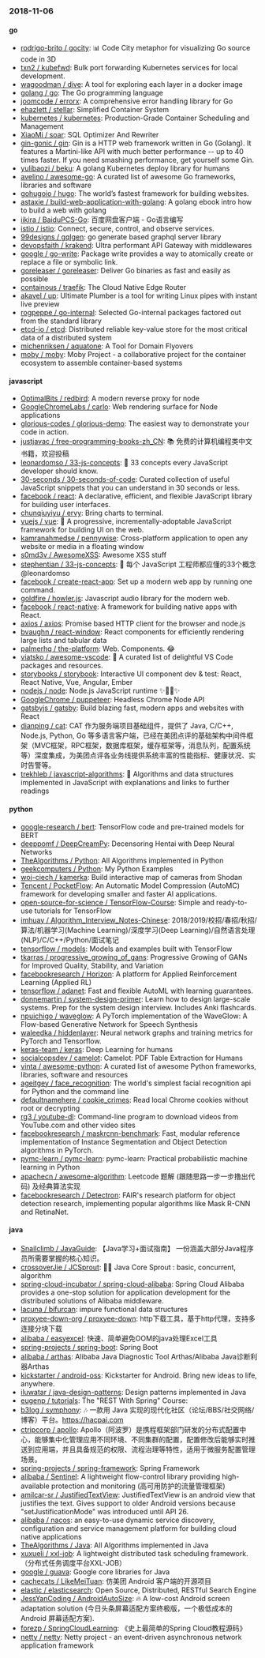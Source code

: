 ### 2018-11-06

#### go
* [rodrigo-brito / gocity](https://github.com/rodrigo-brito/gocity): 📊 Code City metaphor for visualizing Go source code in 3D
* [txn2 / kubefwd](https://github.com/txn2/kubefwd): Bulk port forwarding Kubernetes services for local development.
* [wagoodman / dive](https://github.com/wagoodman/dive): A tool for exploring each layer in a docker image
* [golang / go](https://github.com/golang/go): The Go programming language
* [joomcode / errorx](https://github.com/joomcode/errorx): A comprehensive error handling library for Go
* [ehazlett / stellar](https://github.com/ehazlett/stellar): Simplified Container System
* [kubernetes / kubernetes](https://github.com/kubernetes/kubernetes): Production-Grade Container Scheduling and Management
* [XiaoMi / soar](https://github.com/XiaoMi/soar): SQL Optimizer And Rewriter
* [gin-gonic / gin](https://github.com/gin-gonic/gin): Gin is a HTTP web framework written in Go (Golang). It features a Martini-like API with much better performance -- up to 40 times faster. If you need smashing performance, get yourself some Gin.
* [yulibaozi / beku](https://github.com/yulibaozi/beku): A golang Kubernetes deploy library for humans
* [avelino / awesome-go](https://github.com/avelino/awesome-go): A curated list of awesome Go frameworks, libraries and software
* [gohugoio / hugo](https://github.com/gohugoio/hugo): The world’s fastest framework for building websites.
* [astaxie / build-web-application-with-golang](https://github.com/astaxie/build-web-application-with-golang): A golang ebook intro how to build a web with golang
* [iikira / BaiduPCS-Go](https://github.com/iikira/BaiduPCS-Go): 百度网盘客户端 - Go语言编写
* [istio / istio](https://github.com/istio/istio): Connect, secure, control, and observe services.
* [99designs / gqlgen](https://github.com/99designs/gqlgen): go generate based graphql server library
* [devopsfaith / krakend](https://github.com/devopsfaith/krakend): Ultra performant API Gateway with middlewares
* [google / go-write](https://github.com/google/go-write): Package write provides a way to atomically create or replace a file or symbolic link.
* [goreleaser / goreleaser](https://github.com/goreleaser/goreleaser): Deliver Go binaries as fast and easily as possible
* [containous / traefik](https://github.com/containous/traefik): The Cloud Native Edge Router
* [akavel / up](https://github.com/akavel/up): Ultimate Plumber is a tool for writing Linux pipes with instant live preview
* [rogpeppe / go-internal](https://github.com/rogpeppe/go-internal): Selected Go-internal packages factored out from the standard library
* [etcd-io / etcd](https://github.com/etcd-io/etcd): Distributed reliable key-value store for the most critical data of a distributed system
* [michenriksen / aquatone](https://github.com/michenriksen/aquatone): A Tool for Domain Flyovers
* [moby / moby](https://github.com/moby/moby): Moby Project - a collaborative project for the container ecosystem to assemble container-based systems

#### javascript
* [OptimalBits / redbird](https://github.com/OptimalBits/redbird): A modern reverse proxy for node
* [GoogleChromeLabs / carlo](https://github.com/GoogleChromeLabs/carlo): Web rendering surface for Node applications
* [glorious-codes / glorious-demo](https://github.com/glorious-codes/glorious-demo): The easiest way to demonstrate your code in action.
* [justjavac / free-programming-books-zh_CN](https://github.com/justjavac/free-programming-books-zh_CN): 📚 免费的计算机编程类中文书籍，欢迎投稿
* [leonardomso / 33-js-concepts](https://github.com/leonardomso/33-js-concepts): 📜 33 concepts every JavaScript developer should know.
* [30-seconds / 30-seconds-of-code](https://github.com/30-seconds/30-seconds-of-code): Curated collection of useful JavaScript snippets that you can understand in 30 seconds or less.
* [facebook / react](https://github.com/facebook/react): A declarative, efficient, and flexible JavaScript library for building user interfaces.
* [chunqiuyiyu / ervy](https://github.com/chunqiuyiyu/ervy): Bring charts to terminal.
* [vuejs / vue](https://github.com/vuejs/vue): 🖖 A progressive, incrementally-adoptable JavaScript framework for building UI on the web.
* [kamranahmedse / pennywise](https://github.com/kamranahmedse/pennywise): Cross-platform application to open any website or media in a floating window
* [s0md3v / AwesomeXSS](https://github.com/s0md3v/AwesomeXSS): Awesome XSS stuff
* [stephentian / 33-js-concepts](https://github.com/stephentian/33-js-concepts): 📜 每个 JavaScript 工程师都应懂的33个概念 @leonardomso
* [facebook / create-react-app](https://github.com/facebook/create-react-app): Set up a modern web app by running one command.
* [goldfire / howler.js](https://github.com/goldfire/howler.js): Javascript audio library for the modern web.
* [facebook / react-native](https://github.com/facebook/react-native): A framework for building native apps with React.
* [axios / axios](https://github.com/axios/axios): Promise based HTTP client for the browser and node.js
* [bvaughn / react-window](https://github.com/bvaughn/react-window): React components for efficiently rendering large lists and tabular data
* [palmerhq / the-platform](https://github.com/palmerhq/the-platform): Web. Components. 😂
* [viatsko / awesome-vscode](https://github.com/viatsko/awesome-vscode): 🎨 A curated list of delightful VS Code packages and resources.
* [storybooks / storybook](https://github.com/storybooks/storybook): Interactive UI component dev & test: React, React Native, Vue, Angular, Ember
* [nodejs / node](https://github.com/nodejs/node): Node.js JavaScript runtime ✨🐢🚀✨
* [GoogleChrome / puppeteer](https://github.com/GoogleChrome/puppeteer): Headless Chrome Node API
* [gatsbyjs / gatsby](https://github.com/gatsbyjs/gatsby): Build blazing fast, modern apps and websites with React
* [dianping / cat](https://github.com/dianping/cat): CAT 作为服务端项目基础组件，提供了 Java, C/C++, Node.js, Python, Go 等多语言客户端，已经在美团点评的基础架构中间件框架（MVC框架，RPC框架，数据库框架，缓存框架等，消息队列，配置系统等）深度集成，为美团点评各业务线提供系统丰富的性能指标、健康状况、实时告警等。
* [trekhleb / javascript-algorithms](https://github.com/trekhleb/javascript-algorithms): 📝 Algorithms and data structures implemented in JavaScript with explanations and links to further readings

#### python
* [google-research / bert](https://github.com/google-research/bert): TensorFlow code and pre-trained models for BERT
* [deeppomf / DeepCreamPy](https://github.com/deeppomf/DeepCreamPy): Decensoring Hentai with Deep Neural Networks
* [TheAlgorithms / Python](https://github.com/TheAlgorithms/Python): All Algorithms implemented in Python
* [geekcomputers / Python](https://github.com/geekcomputers/Python): My Python Examples
* [woj-ciech / kamerka](https://github.com/woj-ciech/kamerka): Build interactive map of cameras from Shodan
* [Tencent / PocketFlow](https://github.com/Tencent/PocketFlow): An Automatic Model Compression (AutoMC) framework for developing smaller and faster AI applications.
* [open-source-for-science / TensorFlow-Course](https://github.com/open-source-for-science/TensorFlow-Course): Simple and ready-to-use tutorials for TensorFlow
* [imhuay / Algorithm_Interview_Notes-Chinese](https://github.com/imhuay/Algorithm_Interview_Notes-Chinese): 2018/2019/校招/春招/秋招/算法/机器学习(Machine Learning)/深度学习(Deep Learning)/自然语言处理(NLP)/C/C++/Python/面试笔记
* [tensorflow / models](https://github.com/tensorflow/models): Models and examples built with TensorFlow
* [tkarras / progressive_growing_of_gans](https://github.com/tkarras/progressive_growing_of_gans): Progressive Growing of GANs for Improved Quality, Stability, and Variation
* [facebookresearch / Horizon](https://github.com/facebookresearch/Horizon): A platform for Applied Reinforcement Learning (Applied RL)
* [tensorflow / adanet](https://github.com/tensorflow/adanet): Fast and flexible AutoML with learning guarantees.
* [donnemartin / system-design-primer](https://github.com/donnemartin/system-design-primer): Learn how to design large-scale systems. Prep for the system design interview. Includes Anki flashcards.
* [npuichigo / waveglow](https://github.com/npuichigo/waveglow): A PyTorch implementation of the WaveGlow: A Flow-based Generative Network for Speech Synthesis
* [waleedka / hiddenlayer](https://github.com/waleedka/hiddenlayer): Neural network graphs and training metrics for PyTorch and Tensorflow.
* [keras-team / keras](https://github.com/keras-team/keras): Deep Learning for humans
* [socialcopsdev / camelot](https://github.com/socialcopsdev/camelot): Camelot: PDF Table Extraction for Humans
* [vinta / awesome-python](https://github.com/vinta/awesome-python): A curated list of awesome Python frameworks, libraries, software and resources
* [ageitgey / face_recognition](https://github.com/ageitgey/face_recognition): The world's simplest facial recognition api for Python and the command line
* [defaultnamehere / cookie_crimes](https://github.com/defaultnamehere/cookie_crimes): Read local Chrome cookies without root or decrypting
* [rg3 / youtube-dl](https://github.com/rg3/youtube-dl): Command-line program to download videos from YouTube.com and other video sites
* [facebookresearch / maskrcnn-benchmark](https://github.com/facebookresearch/maskrcnn-benchmark): Fast, modular reference implementation of Instance Segmentation and Object Detection algorithms in PyTorch.
* [pymc-learn / pymc-learn](https://github.com/pymc-learn/pymc-learn): pymc-learn: Practical probabilistic machine learning in Python
* [apachecn / awesome-algorithm](https://github.com/apachecn/awesome-algorithm): Leetcode 题解 (跟随思路一步一步撸出代码) 及经典算法实现
* [facebookresearch / Detectron](https://github.com/facebookresearch/Detectron): FAIR's research platform for object detection research, implementing popular algorithms like Mask R-CNN and RetinaNet.

#### java
* [Snailclimb / JavaGuide](https://github.com/Snailclimb/JavaGuide): 【Java学习+面试指南】 一份涵盖大部分Java程序员所需要掌握的核心知识。
* [crossoverJie / JCSprout](https://github.com/crossoverJie/JCSprout): 👨‍🎓 Java Core Sprout : basic, concurrent, algorithm
* [spring-cloud-incubator / spring-cloud-alibaba](https://github.com/spring-cloud-incubator/spring-cloud-alibaba): Spring Cloud Alibaba provides a one-stop solution for application development for the distributed solutions of Alibaba middleware.
* [lacuna / bifurcan](https://github.com/lacuna/bifurcan): impure functional data structures
* [proxyee-down-org / proxyee-down](https://github.com/proxyee-down-org/proxyee-down): http下载工具，基于http代理，支持多连接分块下载
* [alibaba / easyexcel](https://github.com/alibaba/easyexcel): 快速、简单避免OOM的java处理Excel工具
* [spring-projects / spring-boot](https://github.com/spring-projects/spring-boot): Spring Boot
* [alibaba / arthas](https://github.com/alibaba/arthas): Alibaba Java Diagnostic Tool Arthas/Alibaba Java诊断利器Arthas
* [kickstarter / android-oss](https://github.com/kickstarter/android-oss): Kickstarter for Android. Bring new ideas to life, anywhere.
* [iluwatar / java-design-patterns](https://github.com/iluwatar/java-design-patterns): Design patterns implemented in Java
* [eugenp / tutorials](https://github.com/eugenp/tutorials): The "REST With Spring" Course:
* [b3log / symphony](https://github.com/b3log/symphony): 🎶 一款用 Java 实现的现代化社区（论坛/BBS/社交网络/博客）平台。https://hacpai.com
* [ctripcorp / apollo](https://github.com/ctripcorp/apollo): Apollo（阿波罗）是携程框架部门研发的分布式配置中心，能够集中化管理应用不同环境、不同集群的配置，配置修改后能够实时推送到应用端，并且具备规范的权限、流程治理等特性，适用于微服务配置管理场景。
* [spring-projects / spring-framework](https://github.com/spring-projects/spring-framework): Spring Framework
* [alibaba / Sentinel](https://github.com/alibaba/Sentinel): A lightweight flow-control library providing high-available protection and monitoring (高可用防护的流量管理框架)
* [amilcar-sr / JustifiedTextView](https://github.com/amilcar-sr/JustifiedTextView): JustifiedTextView is an android view that justifies the text. Gives support to older Android versions because "setJustificationMode" was introduced until API 26.
* [alibaba / nacos](https://github.com/alibaba/nacos): an easy-to-use dynamic service discovery, configuration and service management platform for building cloud native applications
* [TheAlgorithms / Java](https://github.com/TheAlgorithms/Java): All Algorithms implemented in Java
* [xuxueli / xxl-job](https://github.com/xuxueli/xxl-job): A lightweight distributed task scheduling framework.（分布式任务调度平台XXL-JOB）
* [google / guava](https://github.com/google/guava): Google core libraries for Java
* [cachecats / LikeMeiTuan](https://github.com/cachecats/LikeMeiTuan): 仿美团 Android 客户端的开源项目
* [elastic / elasticsearch](https://github.com/elastic/elasticsearch): Open Source, Distributed, RESTful Search Engine
* [JessYanCoding / AndroidAutoSize](https://github.com/JessYanCoding/AndroidAutoSize): 🔥 A low-cost Android screen adaptation solution (今日头条屏幕适配方案终极版，一个极低成本的 Android 屏幕适配方案).
* [forezp / SpringCloudLearning](https://github.com/forezp/SpringCloudLearning): 《史上最简单的Spring Cloud教程源码》
* [netty / netty](https://github.com/netty/netty): Netty project - an event-driven asynchronous network application framework
